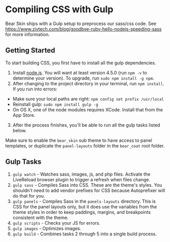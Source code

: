 # Compiling CSS with Gulp
Bear Skin ships with a Gulp setup to preprocess our sass/css code. See https://www.zivtech.com/blog/goodbye-ruby-hello-nodejs-speeding-sass for more information.

## Getting Started
To start building CSS, you first have to install all the gulp dependencies.

1. Install [node.js](https://nodejs.org/en/). You will want at least version 4.5.0 (run `npm -v` to determine your version). To upgrade, run `sudo npm install -g npm`.
2. After changing to the project directory in your terminal, run `npm install`. If you run into errors:
  - Make sure your local paths are right: `npm config set prefix /usr/local`
  - Reinstall gulp: `sudo npm install gulp -g`
  - On OS X, one of the node modules requires XCode. Install that from the App Store.
3. After the process finishes, you'll be able to run all the gulp tasks listed below.

Make sure to enable the `bear_skin` sub theme to have access to panel templates, or duplicate the `panel-layouts` folder in the `bear_coat` root folder.

## Gulp Tasks
1. `gulp watch` - Watches sass, images, js, and php files. Activate the LiveReload browser plugin to trigger a refresh when files change.
2. `gulp sass` - Compiles Sass into CSS. These are the theme's styles. You shouldn't need to add vendor prefixes for CSS because Autoprefixer will do that for you.
3. `gulp panels` - Compiles Sass in the `panels-layouts` directory. This is CSS for the panel layouts only, but it does use the variables from the theme styles in order to keep paddings, margins, and breakpoints consistent with the theme.
4. `gulp scripts` - Checks your JS for errors.
5. `gulp images` - Optimizes images.
6. `gulp build` - Combines tasks 2 through 5 into a single build process.
